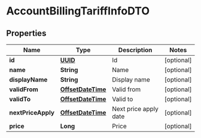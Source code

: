# AccountBillingTariffInfoDTO

## Properties
Name | Type | Description | Notes
------------ | ------------- | ------------- | -------------
**id** | [**UUID**](UUID.md) | Id |  [optional]
**name** | **String** | Name |  [optional]
**displayName** | **String** | Display name |  [optional]
**validFrom** | [**OffsetDateTime**](OffsetDateTime.md) | Valid from |  [optional]
**validTo** | [**OffsetDateTime**](OffsetDateTime.md) | Valid to |  [optional]
**nextPriceApply** | [**OffsetDateTime**](OffsetDateTime.md) | Next price apply date |  [optional]
**price** | **Long** | Price |  [optional]

